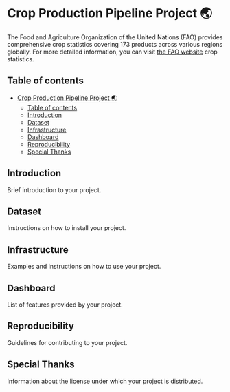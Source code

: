 # Crop Production Pipeline Project 🌏

The Food and Agriculture Organization of the United Nations (FAO) provides comprehensive crop statistics covering 173 products across various regions globally. 
For more detailed information, you can visit <a href = "https://www.fao.org/faostat/en/#data">the FAO website</a> crop statistics.

## Table of contents
- [Crop Production Pipeline Project 🌏](#crop-production-pipeline-project-)
  - [Table of contents](#table-of-contents)
  - [Introduction](#introduction)
  - [Dataset](#dataset)
  - [Infrastructure](#infrastructure)
  - [Dashboard](#dashboard)
  - [Reproducibility](#reproducibility)
  - [Special Thanks](#special-thanks)

## Introduction
Brief introduction to your project.

## Dataset
Instructions on how to install your project.

## Infrastructure
Examples and instructions on how to use your project.

## Dashboard
List of features provided by your project.

## Reproducibility
Guidelines for contributing to your project.

## Special Thanks
Information about the license under which your project is distributed.
